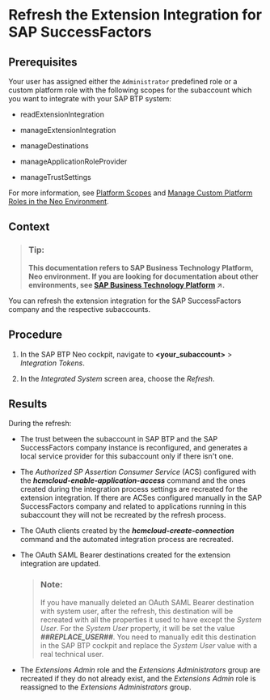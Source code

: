 <!-- loio9d3f8090a0044b18acb69702d0ad8d6f -->

# Refresh the Extension Integration for SAP SuccessFactors



<a name="loio9d3f8090a0044b18acb69702d0ad8d6f__prereq_rps_3c2_n3b"/>

## Prerequisites

Your user has assigned either the `Administrator` predefined role or a custom platform role with the following scopes for the subaccount which you want to integrate with your SAP BTP system:

-   readExtensionIntegration

-   manageExtensionIntegration

-   manageDestinations

-   manageApplicationRoleProvider

-   manageTrustSettings


For more information, see [Platform Scopes](https://help.sap.com/viewer/65de2977205c403bbc107264b8eccf4b/Cloud/en-US/f2260746ed8e446fafdeaaa8ab43e307.html) and [Manage Custom Platform Roles in the Neo Environment](https://help.sap.com/viewer/65de2977205c403bbc107264b8eccf4b/Cloud/en-US/ede5f721e78e4d678c87c8a200c564ca.html).



## Context

> ### Tip:  
> **This documentation refers to SAP Business Technology Platform, Neo environment. If you are looking for documentation about other environments, see [SAP Business Technology Platform](https://help.sap.com/viewer/65de2977205c403bbc107264b8eccf4b/Cloud/en-US/6a2c1ab5a31b4ed9a2ce17a5329e1dd8.html "SAP Business Technology Platform (SAP BTP) is an integrated offering comprised of four technology portfolios: database and data management, application development and integration, analytics, and intelligent technologies. The platform offers users the ability to turn data into business value, compose end-to-end business processes, and build and extend SAP applications quickly.") :arrow_upper_right:.**

You can refresh the extension integration for the SAP SuccessFactors company and the respective subaccounts.



<a name="loio9d3f8090a0044b18acb69702d0ad8d6f__steps_qlv_kk2_n2b"/>

## Procedure

1.  In the SAP BTP Neo cockpit, navigate to **<your\_subaccount\>** \> *Integration Tokens*.

2.  In the *Integrated System* screen area, choose the *Refresh*.




<a name="loio9d3f8090a0044b18acb69702d0ad8d6f__result_mnk_lk2_n2b"/>

## Results

During the refresh:

-   The trust between the subaccount in SAP BTP and the SAP SuccessFactors company instance is reconfigured, and generates a local service provider for this subaccount only if there isn't one.

-   The *Authorized SP Assertion Consumer Service* \(ACS\) configured with the ***hcmcloud-enable-application-access*** command and the ones created during the integration process settings are recreated for the extension integration. If there are ACSes configured manually in the SAP SuccessFactors company and related to applications running in this subaccount they will not be recreated by the refresh process.

-   The OAuth clients created by the ***hcmcloud-create-connection*** command and the automated integration process are recreated.

-   The OAuth SAML Bearer destinations created for the extension integration are updated.

    > ### Note:  
    > If you have manually deleted an OAuth SAML Bearer destination with system user, after the refresh, this destination will be recreated with all the properties it used to have except the *System User*. For the *System User* property, it will be set the value ***\#\#REPLACE\_USER\#\#***. You need to manually edit this destination in the SAP BTP cockpit and replace the *System User* value with a real technical user.

-   The *Extensions Admin* role and the *Extensions Administrators* group are recreated if they do not already exist, and the *Extensions Admin* role is reassigned to the *Extensions Administrators* group.


